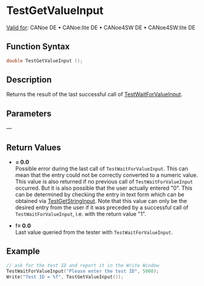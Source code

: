# TestGetValueInput

[Valid for](../../../Shared/FeatureAvailability.md): CANoe DE • CANoe:lite DE • CANoe4SW DE • CANoe4SW:lite DE

## Function Syntax

```c
double TestGetValueInput ();
```

## Description

Returns the result of the last successful call of [TestWaitForValueInput](CAPLfunctionTestWaitForValueInput.md).

## Parameters

—

## Return Values

- **= 0.0**  
  Possible error during the last call of `TestWaitForValueInput`. This can mean that the entry could not be correctly converted to a numeric value. This value is also returned if no previous call of `TestWaitForValueInput` occurred. But it is also possible that the user actually entered "0". This can be determined by checking the entry in text form which can be obtained via [TestGetStringInput](CAPLfunctionTestGetStringInput.md). Note that this value can only be the desired entry from the user if it was preceded by a successful call of `TestWaitForValueInput`, i.e. with the return value "1".

- **!= 0.0**  
  Last value queried from the tester with `TestWaitForValueInput`.

## Example

```c
// ask for the test ID and report it in the Write Window
TestWaitForValueInput("Please enter the test ID", 5000);
Write("Test ID = %f", TestGetValueInput());
```
